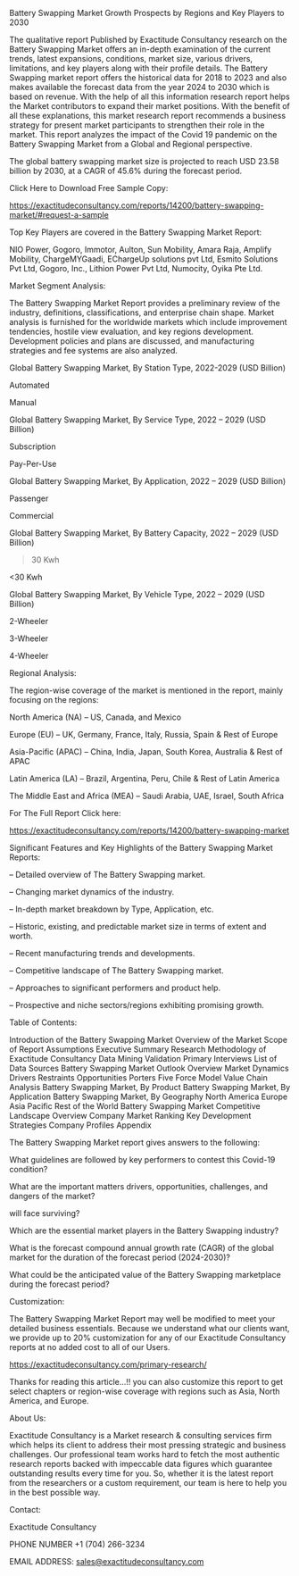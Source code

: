 Battery Swapping Market Growth Prospects by Regions and Key Players to 2030

The qualitative report Published by Exactitude Consultancy research on the Battery Swapping Market offers an in-depth examination of the current trends, latest expansions, conditions, market size, various drivers, limitations, and key players along with their profile details. The Battery Swapping market report offers the historical data for 2018 to 2023 and also makes available the forecast data from the year 2024 to 2030 which is based on revenue. With the help of all this information research report helps the Market contributors to expand their market positions. With the benefit of all these explanations, this market research report recommends a business strategy for present market participants to strengthen their role in the market. This report analyzes the impact of the Covid 19 pandemic on the Battery Swapping Market from a Global and Regional perspective.

The global battery swapping market size is projected to reach USD 23.58 billion by 2030, at a CAGR of 45.6% during the forecast period.

Click Here to Download Free Sample Copy:

https://exactitudeconsultancy.com/reports/14200/battery-swapping-market/#request-a-sample

Top Key Players are covered in the Battery Swapping Market Report:

NIO Power, Gogoro, Immotor, Aulton, Sun Mobility, Amara Raja, Amplify Mobility, ChargeMYGaadi, EChargeUp solutions pvt Ltd, Esmito Solutions Pvt Ltd, Gogoro, Inc., Lithion Power Pvt Ltd, Numocity, Oyika Pte Ltd.

Market Segment Analysis:

The Battery Swapping Market Report provides a preliminary review of the industry, definitions, classifications, and enterprise chain shape. Market analysis is furnished for the worldwide markets which include improvement tendencies, hostile view evaluation, and key regions development. Development policies and plans are discussed, and manufacturing strategies and fee systems are also analyzed.

Global Battery Swapping Market, By Station Type, 2022-2029 (USD Billion)

Automated

Manual

Global Battery Swapping Market, By Service Type, 2022 – 2029 (USD Billion)

Subscription

Pay-Per-Use

Global Battery Swapping Market, By Application, 2022 – 2029 (USD Billion)

Passenger

Commercial

Global Battery Swapping Market, By Battery Capacity, 2022 – 2029 (USD Billion)

>30 Kwh

<30 Kwh

Global Battery Swapping Market, By Vehicle Type, 2022 – 2029 (USD Billion)

2-Wheeler

3-Wheeler

4-Wheeler

Regional Analysis:

The region-wise coverage of the market is mentioned in the report, mainly focusing on the regions:

North America (NA) – US, Canada, and Mexico

Europe (EU) – UK, Germany, France, Italy, Russia, Spain & Rest of Europe

Asia-Pacific (APAC) – China, India, Japan, South Korea, Australia & Rest of APAC

Latin America (LA) – Brazil, Argentina, Peru, Chile & Rest of Latin America

The Middle East and Africa (MEA) – Saudi Arabia, UAE, Israel, South Africa

For The Full Report Click here:

https://exactitudeconsultancy.com/reports/14200/battery-swapping-market

Significant Features and Key Highlights of the Battery Swapping Market Reports:

– Detailed overview of The Battery Swapping market.

– Changing market dynamics of the industry.

– In-depth market breakdown by Type, Application, etc.

– Historic, existing, and predictable market size in terms of extent and worth.

– Recent manufacturing trends and developments.

– Competitive landscape of The Battery Swapping market.

– Approaches to significant performers and product help.

– Prospective and niche sectors/regions exhibiting promising growth.

Table of Contents:

Introduction of the Battery Swapping Market
Overview of the Market
Scope of Report
Assumptions
Executive Summary
Research Methodology of Exactitude Consultancy
Data Mining
Validation
Primary Interviews
List of Data Sources
Battery Swapping Market Outlook
Overview
Market Dynamics
Drivers
Restraints
Opportunities
Porters Five Force Model
Value Chain Analysis
Battery Swapping Market, By Product
Battery Swapping Market, By Application
Battery Swapping Market, By Geography
North America
Europe
Asia Pacific
Rest of the World
Battery Swapping Market Competitive Landscape
Overview
Company Market Ranking
Key Development Strategies
Company Profiles
Appendix

The Battery Swapping Market report gives answers to the following:

What guidelines are followed by key performers to contest this Covid-19 condition?

What are the important matters drivers, opportunities, challenges, and dangers of the market?

will face surviving?

Which are the essential market players in the Battery Swapping industry?

What is the forecast compound annual growth rate (CAGR) of the global market for the duration of the forecast period (2024-2030)?

What could be the anticipated value of the Battery Swapping marketplace during the forecast period?

Customization:

The Battery Swapping Market Report may well be modified to meet your detailed business essentials. Because we understand what our clients want, we provide up to 20% customization for any of our Exactitude Consultancy reports at no added cost to all of our Users.

https://exactitudeconsultancy.com/primary-research/

Thanks for reading this article...!! you can also customize this report to get select chapters or region-wise coverage with regions such as Asia, North America, and Europe.

About Us:

Exactitude Consultancy is a Market research & consulting services firm which helps its client to address their most pressing strategic and business challenges. Our professional team works hard to fetch the most authentic research reports backed with impeccable data figures which guarantee outstanding results every time for you. So, whether it is the latest report from the researchers or a custom requirement, our team is here to help you in the best possible way.

Contact:

Exactitude Consultancy

PHONE NUMBER +1 (704) 266-3234

EMAIL ADDRESS: sales@exactitudeconsultancy.com  
